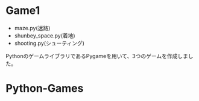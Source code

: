 # Game1
- maze.py(迷路)
- shunbey_space.py(着地)
- shooting.py(シューティング)

PythonのゲームライブラリであるPygameを用いて、3つのゲームを作成しました。
# Python-Games
